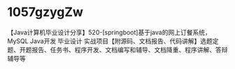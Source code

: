 # 1057gzygZw
【Java计算机毕业设计分享】520-[springboot]基于java的网上订餐系统，MySQL Java开发 毕业设计 实战项目【附源码、文档报告、代码讲解】选题定题、开题报告、任务书、程序开发、文档编写和辅导、文档降重、程序讲解、答辩辅导等

